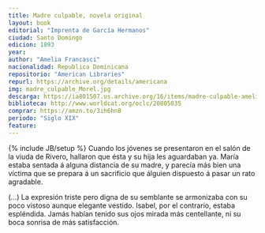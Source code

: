 ```yaml
---
title: Madre culpable, novela original
layout: book
editorial: "Imprenta de García Hermanos"
ciudad: Santo Domingo
edicion: 1893
year: 
author: "Amelia Francasci"
nacionalidad: Republica Dominicana
repositorio: "American Libraries"
repurl: https://archive.org/details/americana
img: madre_culpable_Morel.jpg
descarga: https://ia801507.us.archive.org/16/items/madre-culpable-amelia-francasci/Madre%20culpable%20-%20Amelia%20Francasci.pdf
biblioteca: http://www.worldcat.org/oclc/20805035
comprar: https://amzn.to/3ih6hn8
periodo: "Siglo XIX"
feature: 
---
```

{% include JB/setup %}
Cuando los jóvenes se presentaron en el salón de la viuda de Rivero, hallaron que ésta y su hija les aguardaban ya. María estaba sentada á alguna distancia de su madre, y parecía más bien una víctima que se prepara á un sacrificio que álguien dispuesto á pasar un rato agradable. 

(...) 
La expresión triste pero digna de su semblante se armonizaba con su poco vistoso aunque elegante vestido. Isabel, por el contrario, estaba espléndida. Jamás habían tenido sus ojos mirada más centellante, ni su boca sonrisa de más satisfacción.
